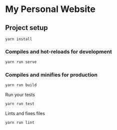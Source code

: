 # My Personal Website

## Project setup

```
yarn install
```

### Compiles and hot-reloads for development

```bash
yarn run serve

```

### Compiles and minifies for production

```bash
yarn run build
```

Run your tests

```bash
yarn run test
```

Lints and fixes files

```bash
yarn run lint
```
